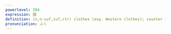 ```yaml
---
powerlevel: 394
expression: 服
definition: (n,n-suf,suf,ctr) clothes (esp. Western clothes); counter for doses of medicine, gulps of tea, drags of a cigarette, etc.; (P)
pronunciation: ふく
---
```

